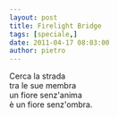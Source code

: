 ```yaml
---
layout: post
title: Firelight Bridge
tags: [speciale,]
date: 2011-04-17 08:03:00
author: pietro
---
```

<div dir="ltr" style="text-align: left">Cerca la strada<br/>tra le sue membra<br/>un fiore senz'anima<br/>è un fiore senz'ombra.<br/>
